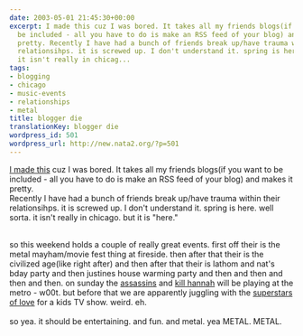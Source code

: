 ```yaml
---
date: 2003-05-01 21:45:30+00:00
excerpt: I made this cuz I was bored. It takes all my friends blogs(if you want to
  be included - all you have to do is make an RSS feed of your blog) and makes it
  pretty. Recently I have had a bunch of friends break up/have trauma within their
  relationsihps. it is screwed up. I don't understand it. spring is here. well sorta.
  it isn't really in chicag...
tags:
- blogging
- chicago
- music-events
- relationships
- metal
title: blogger die
translationKey: blogger die
wordpress_id: 501
wordpress_url: http://new.nata2.org/?p=501
---
```


<a href="http://penisfighter.com/blogs.php">I made this</a> cuz I was bored. It takes all my friends blogs(if you want to be included - all you have to do is make an RSS feed of your blog) and makes it pretty. <br/>Recently I have had a bunch of friends break up/have trauma within their relationsihps. it is screwed up. I don't understand it. spring is here. well sorta. it isn't really in chicago. but it is "here."<br/><br/>

so this weekend holds a couple of really great events. first off their is the metal mayham/movie fest thing at fireside. then after that their is the civilized age(like right after) and then after that their is lathom and nat's bday party and then justines house warming party and then and then and then and then. on sunday the <a href="http://www.assassins.com">assassins</a> and <a href="http://www.killhannah.com">kill hannah</a> will be playing at the metro - w00t. but before that we are apparently juggling with the <a href="http://superstarsoflove.com/">superstars of love</a> for a kids TV show. weird. eh. <br/><br/>so yea. it should be entertaining. and fun. and metal. yea METAL. METAL.